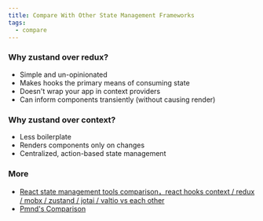 ```yaml
---
title: Compare With Other State Management Frameworks
tags:
  - compare
---
```


### Why zustand over redux?
- Simple and un-opinionated
- Makes hooks the primary means of consuming state
- Doesn't wrap your app in context providers
- Can inform components transiently (without causing render)

### Why zustand over context?
- Less boilerplate
- Renders components only on changes
- Centralized, action-based state management



### More
 - [React state management tools comparison，react hooks context / redux / mobx / zustand / jotai / valtio vs each other](https://github.com/AwesomeDevin/blog/issues/80)
- [Pmnd's Comparison](https://docs.pmnd.rs/zustand/getting-started/comparison)